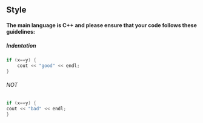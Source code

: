 ## Style
#### The main language is C++ and please ensure that your code follows these guidelines:
##### Indentation
```cpp
if (x==y) {
	cout << "good" << endl;
}
```
###### NOT
```cpp
if (x==y) {
cout << "bad" << endl;
}

